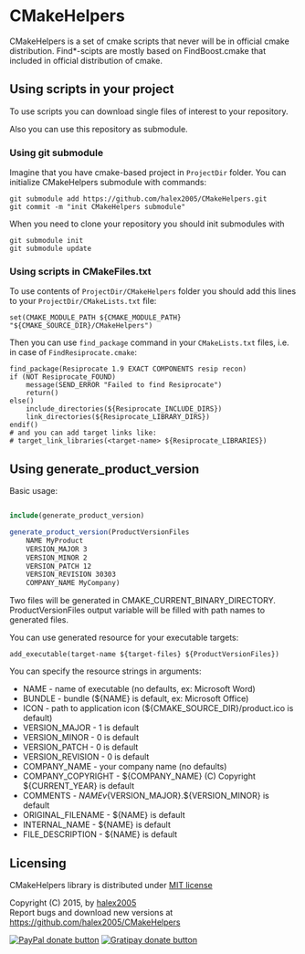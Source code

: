 CMakeHelpers
============

CMakeHelpers is a set of cmake scripts that never will be in official cmake distribution. Find*-scipts are mostly based on FindBoost.cmake that included in official distribution of cmake.

Using scripts in your project
-----------------------------

To use scripts you can download single files of interest to your repository.

Also you can use this repository as submodule.

### Using git submodule

Imagine that you have cmake-based project in `ProjectDir` folder.
You can initialize CMakeHelpers submodule with commands:

    git submodule add https://github.com/halex2005/CMakeHelpers.git
    git commit -m "init CMakeHelpers submodule"

When you need to clone your repository you should init submodules with

    git submodule init
    git submodule update

### Using scripts in CMakeFiles.txt

To use contents of `ProjectDir/CMakeHelpers` folder you should add this lines to your `ProjectDir/CMakeLists.txt` file:

    set(CMAKE_MODULE_PATH ${CMAKE_MODULE_PATH} "${CMAKE_SOURCE_DIR}/CMakeHelpers")

Then you can use `find_package` command in your `CMakeLists.txt` files, i.e. in case of `FindResiprocate.cmake`:

    find_package(Resiprocate 1.9 EXACT COMPONENTS resip recon)
    if (NOT Resiprocate_FOUND)
        message(SEND_ERROR "Failed to find Resiprocate")
        return()
    else()
        include_directories(${Resiprocate_INCLUDE_DIRS})
        link_directories(${Resiprocate_LIBRARY_DIRS})
    endif()
    # and you can add target links like:
    # target_link_libraries(<target-name> ${Resiprocate_LIBRARIES})

Using generate_product_version
------------------------------

Basic usage:

```CMake

include(generate_product_version)

generate_product_version(ProductVersionFiles
    NAME MyProduct
    VERSION_MAJOR 3
    VERSION_MINOR 2
    VERSION_PATCH 12
    VERSION_REVISION 30303
    COMPANY_NAME MyCompany)

```

Two files will be generated in CMAKE_CURRENT_BINARY_DIRECTORY.
ProductVersionFiles output variable will be filled with path names to generated files.

You can use generated resource for your executable targets:

    add_executable(target-name ${target-files} ${ProductVersionFiles})

You can specify the resource strings in arguments:

- NAME               - name of executable (no defaults, ex: Microsoft Word)
- BUNDLE             - bundle (${NAME} is default, ex: Microsoft Office)
- ICON               - path to application icon (${CMAKE_SOURCE_DIR}/product.ico is default)
- VERSION_MAJOR      - 1 is default
- VERSION_MINOR      - 0 is default
- VERSION_PATCH      - 0 is default
- VERSION_REVISION   - 0 is default
- COMPANY_NAME       - your company name (no defaults)
- COMPANY_COPYRIGHT  - ${COMPANY_NAME} (C) Copyright ${CURRENT_YEAR} is default
- COMMENTS           - ${NAME} v${VERSION_MAJOR}.${VERSION_MINOR} is default
- ORIGINAL_FILENAME  - ${NAME} is default
- INTERNAL_NAME      - ${NAME} is default
- FILE_DESCRIPTION   - ${NAME} is default

Licensing
---------

CMakeHelpers library is distributed under [MIT license](LICENSE)

Copyright (C) 2015, by [halex2005](mailto:akharlov@gmail.com) <br/>
Report bugs and download new versions at https://github.com/halex2005/CMakeHelpers

[![PayPal donate button](http://img.shields.io/paypal/donate.png?color=yellow)](https://www.paypal.com/cgi-bin/webscr?cmd=_s-xclick&hosted_button_id=7RR8B7SRHFX5Q "Donate once-off to this project using Paypal")
[![Gratipay donate button](http://img.shields.io/gratipay/halex2005.svg)](https://gratipay.com/halex2005/ "Donate weekly to this project using Gratipay")